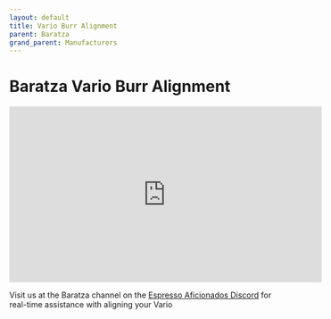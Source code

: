 ```yaml
---
layout: default
title: Vario Burr Alignment
parent: Baratza
grand_parent: Manufacturers
---
```


# Baratza Vario Burr Alignment

<iframe width="560" height="315" src="https://www.youtube.com/embed/0lH47jIetb0" title="YouTube video player" frameborder="0" allow="accelerometer; autoplay; clipboard-write; encrypted-media; gyroscope; picture-in-picture" allowfullscreen></iframe>


Visit us at the Baratza channel on the [Espresso Aficionados Discord](https://discord.gg/espresso) for real-time assistance with aligning your Vario
